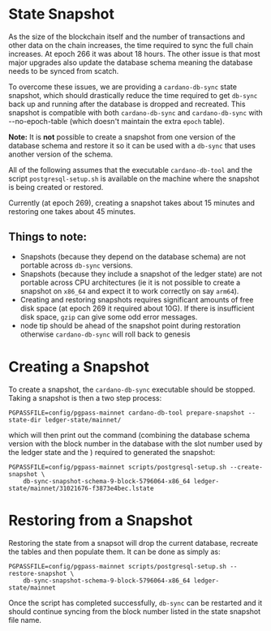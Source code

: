 # State Snapshot

As the size of the blockchain itself and the number of transactions and other data on the chain
increases, the time required to sync the full chain increases. At epoch 266 it was about 18 hours.
The other issue is that most major upgrades also update the database schema meaning the database
needs to be synced from scatch.

To overcome these issues, we are providing a `cardano-db-sync` state snapshot, which should
drastically reduce the time required to get `db-sync` back up and running after the database is
dropped and recreated. This snapshot is compatible with both `cardano-db-sync` and
`cardano-db-sync` with --no-epoch-table (which doesn't maintain the extra `epoch` table).

**Note:** It is **not** possible to create a snapshot from one version of the database schema and
restore it so it can be used with a `db-sync` that uses another version of the schema.

All of the following assumes that the executable `cardano-db-tool` and the script
`postgresql-setup.sh` is available on the machine where the snapshot is being created or restored.

Currently (at epoch 269), creating a snapshot takes about 15 minutes and restoring one takes about
45 minutes.

## Things to note:
* Snapshots (because they depend on the database schema) are not portable across `db-sync` versions.
* Snapshots (because they include a snapshot of the ledger state) are not portable across CPU
  architectures (ie it is not possible to create a snapshot on `x86_64` and expect it to work
  correctly on say `arm64`).
* Creating and restoring snapshots requires significant amounts of free disk space (at epoch 269
  it required about 10G). If there is insufficient disk space, `gzip` can give some odd error
  messages.
* node tip should be ahead of the snapshot point during restoration otherwise `cardano-db-sync` will 
  roll back to genesis

# Creating a Snapshot

To create a snapshot, the `cardano-db-sync` executable should be stopped. Taking a snapshot is
then a two step process:

```
PGPASSFILE=config/pgpass-mainnet cardano-db-tool prepare-snapshot --state-dir ledger-state/mainnet/
```
which will then print out the command (combining the database schema version with the block number
in the database with the slot number used by the ledger state and the ) required to generated the snapshot:
```
PGPASSFILE=config/pgpass-mainnet scripts/postgresql-setup.sh --create-snapshot \
    db-sync-snapshot-schema-9-block-5796064-x86_64 ledger-state/mainnet/31021676-f3873e4bec.lstate
```

# Restoring from a Snapshot

Restoring the state from a snapsot will drop the current database, recreate the tables and then
populate them. It can be done as simply as:
```
PGPASSFILE=config/pgpass-mainnet scripts/postgresql-setup.sh --restore-snapshot \
	db-sync-snapshot-schema-9-block-5796064-x86_64 ledger-state/mainnet
```

Once the script has completed successfully, `db-sync` can be restarted and it should continue
syncing from the block number listed in the state snapshot file name.
